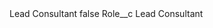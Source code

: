 <?xml version="1.0" encoding="UTF-8"?>
<CustomMetadata xmlns="http://soap.sforce.com/2006/04/metadata" xmlns:xsi="http://www.w3.org/2001/XMLSchema-instance" xmlns:xsd="http://www.w3.org/2001/XMLSchema">
    <label>Lead Consultant</label>
    <protected>false</protected>
    <values>
        <field>Role__c</field>
        <value xsi:type="xsd:string">Lead Consultant</value>
    </values>
</CustomMetadata>
